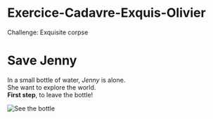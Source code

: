 # Exercice-Cadavre-Exquis-Olivier
Challenge: Exquisite corpse </b>


<h1>Save Jenny</h1>

In a small bottle of water, _Jenny_ is alone. </br>
She want to explore the world. </br>
<strong>First step</strong>, to leave the bottle!


![See the bottle](https://5.imimg.com/data5/TE/DM/MY-44148833/1-liter-mineral-water-bottles-500x500.jpg "Bottle or prison")
